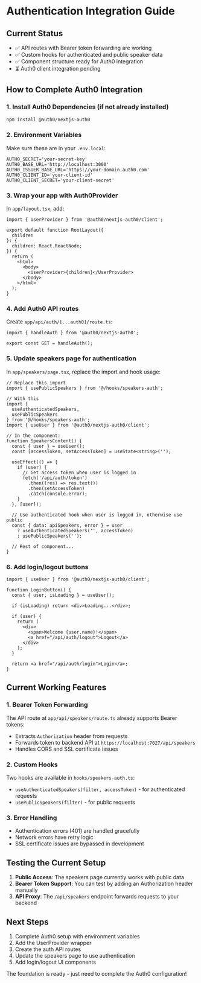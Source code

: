 # Authentication Integration Guide

## Current Status

- ✅ API routes with Bearer token forwarding are working
- ✅ Custom hooks for authenticated and public speaker data
- ✅ Component structure ready for Auth0 integration
- ⏳ Auth0 client integration pending

## How to Complete Auth0 Integration

### 1. Install Auth0 Dependencies (if not already installed)

```bash
npm install @auth0/nextjs-auth0
```

### 2. Environment Variables

Make sure these are in your `.env.local`:

```env
AUTH0_SECRET='your-secret-key'
AUTH0_BASE_URL='http://localhost:3000'
AUTH0_ISSUER_BASE_URL='https://your-domain.auth0.com'
AUTH0_CLIENT_ID='your-client-id'
AUTH0_CLIENT_SECRET='your-client-secret'
```

### 3. Wrap your app with Auth0Provider

In `app/layout.tsx`, add:

```tsx
import { UserProvider } from '@auth0/nextjs-auth0/client';

export default function RootLayout({
  children
}: {
  children: React.ReactNode;
}) {
  return (
    <html>
      <body>
        <UserProvider>{children}</UserProvider>
      </body>
    </html>
  );
}
```

### 4. Add Auth0 API routes

Create `app/api/auth/[...auth0]/route.ts`:

```tsx
import { handleAuth } from '@auth0/nextjs-auth0';

export const GET = handleAuth();
```

### 5. Update speakers page for authentication

In `app/speakers/page.tsx`, replace the import and hook usage:

```tsx
// Replace this import
import { usePublicSpeakers } from '@/hooks/speakers-auth';

// With this
import {
  useAuthenticatedSpeakers,
  usePublicSpeakers
} from '@/hooks/speakers-auth';
import { useUser } from '@auth0/nextjs-auth0/client';

// In the component:
function SpeakersContent() {
  const { user } = useUser();
  const [accessToken, setAccessToken] = useState<string>('');

  useEffect(() => {
    if (user) {
      // Get access token when user is logged in
      fetch('/api/auth/token')
        .then((res) => res.text())
        .then(setAccessToken)
        .catch(console.error);
    }
  }, [user]);

  // Use authenticated hook when user is logged in, otherwise use public
  const { data: apiSpeakers, error } = user
    ? useAuthenticatedSpeakers('', accessToken)
    : usePublicSpeakers('');

  // Rest of component...
}
```

### 6. Add login/logout buttons

```tsx
import { useUser } from '@auth0/nextjs-auth0/client';

function LoginButton() {
  const { user, isLoading } = useUser();

  if (isLoading) return <div>Loading...</div>;

  if (user) {
    return (
      <div>
        <span>Welcome {user.name}!</span>
        <a href="/api/auth/logout">Logout</a>
      </div>
    );
  }

  return <a href="/api/auth/login">Login</a>;
}
```

## Current Working Features

### 1. Bearer Token Forwarding

The API route at `app/api/speakers/route.ts` already supports Bearer tokens:

- Extracts `Authorization` header from requests
- Forwards token to backend API at `https://localhost:7027/api/speakers`
- Handles CORS and SSL certificate issues

### 2. Custom Hooks

Two hooks are available in `hooks/speakers-auth.ts`:

- `useAuthenticatedSpeakers(filter, accessToken)` - for authenticated requests
- `usePublicSpeakers(filter)` - for public requests

### 3. Error Handling

- Authentication errors (401) are handled gracefully
- Network errors have retry logic
- SSL certificate issues are bypassed in development

## Testing the Current Setup

1. **Public Access**: The speakers page currently works with public data
2. **Bearer Token Support**: You can test by adding an Authorization header manually
3. **API Proxy**: The `/api/speakers` endpoint forwards requests to your backend

## Next Steps

1. Complete Auth0 setup with environment variables
2. Add the UserProvider wrapper
3. Create the auth API routes
4. Update the speakers page to use authentication
5. Add login/logout UI components

The foundation is ready - just need to complete the Auth0 configuration!
